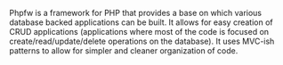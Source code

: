 Phpfw is a framework for PHP that provides a base on which various database backed applications can be built. It allows for easy creation of CRUD applications (applications where most of the code is focused on create/read/update/delete operations on the database). It uses MVC-ish patterns to allow for simpler and cleaner organization of code.